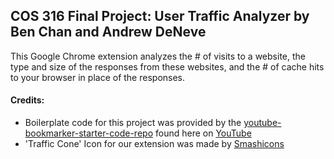 ## COS 316 Final Project: User Traffic Analyzer by Ben Chan and Andrew DeNeve

This Google Chrome extension analyzes the # of visits to a website, the type and size of the responses from these websites, and the # of cache hits to your browser in place of the responses.

#### Credits:
 - Boilerplate code for this project was provided by the [youtube-bookmarker-starter-code-repo](https://github.com/raman-at-pieces/youtube-bookmarker-starter-code) found here on [YouTube](https://www.youtube.com/watch?v=0n809nd4Zu4)
 - 'Traffic Cone' Icon for our extension was made by [Smashicons](https://smashicons.com/)
